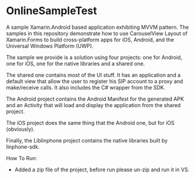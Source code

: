 # OnlineSampleTest
A sample Xamarin.Android based application exhibiting MVVM pattern.
The samples in this repository demonstrate how to use CarouselView Layout of Xamarin.Forms to build cross-platform apps for iOS, Android,
and the Universal Windows Platform (UWP).

The sample we provide is a solution using four projects: one for Android, one for iOS, one for the native libraries and a shared one.

The shared one contains most of the UI stuff. It has an application and a default view that allow the user to register his SIP account to a proxy and make/receive calls.
It also includes the C# wrapper from the SDK.

The Android project contains the Android Manifest for the generated APK and an Activity that will load and display the application from the shared project.

The iOS project does the same thing that the Android one, but for iOS (obviously).

Finally, the Liblinphone project contains the native libraries built by linphone-sdk.


How To Run:

- Added a zip file of the project, before run please un-zip and run it in VS.
